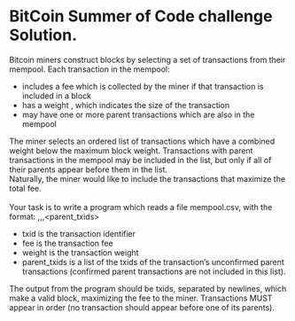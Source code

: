 # BitCoin Summer of Code challenge Solution.
Bitcoin miners construct blocks by selecting a set of transactions from their mempool. Each transaction in the mempool:
- includes a fee which is collected by the miner if that transaction is included in a block
- has a weight , which indicates the size of the transaction
- may have one or more parent transactions which are also in the mempool

The miner selects an ordered list of transactions which have a combined weight below the maximum block weight. Transactions with parent transactions in the
mempool may be included in the list, but only if all of their parents appear before them in the list.<br>
Naturally, the miner would like to include the transactions that maximize the total fee.<br><br>
Your task is to write a program which reads a file mempool.csv, with the format:
<txid>,<fee>,<weight>,<parent_txids>
- txid is the transaction identifier
- fee is the transaction fee
- weight is the transaction weight
- parent_txids is a list of the txids of the transaction’s unconfirmed parent transactions (confirmed parent transactions are not included in this list).<br>
  
The output from the program should be txids, separated by newlines, which make a valid block, maximizing the fee to the miner. Transactions MUST appear in order
(no transaction should appear before one of its parents).
